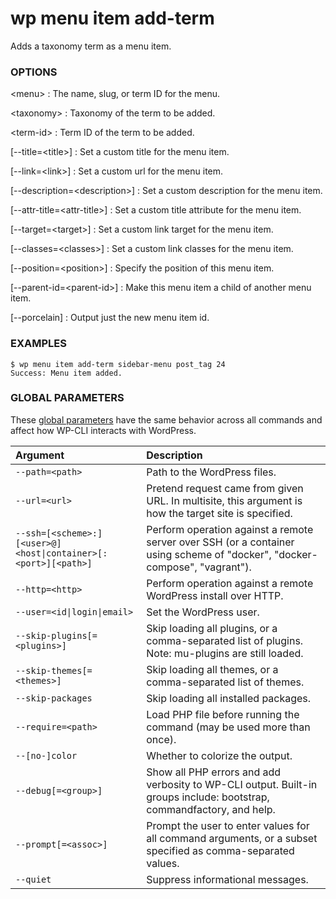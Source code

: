 # wp menu item add-term

Adds a taxonomy term as a menu item.

### OPTIONS

&lt;menu&gt;
: The name, slug, or term ID for the menu.

&lt;taxonomy&gt;
: Taxonomy of the term to be added.

&lt;term-id&gt;
: Term ID of the term to be added.

[\--title=&lt;title&gt;]
: Set a custom title for the menu item.

[\--link=&lt;link&gt;]
: Set a custom url for the menu item.

[\--description=&lt;description&gt;]
: Set a custom description for the menu item.

[\--attr-title=&lt;attr-title&gt;]
: Set a custom title attribute for the menu item.

[\--target=&lt;target&gt;]
: Set a custom link target for the menu item.

[\--classes=&lt;classes&gt;]
: Set a custom link classes for the menu item.

[\--position=&lt;position&gt;]
: Specify the position of this menu item.

[\--parent-id=&lt;parent-id&gt;]
: Make this menu item a child of another menu item.

[\--porcelain]
: Output just the new menu item id.

### EXAMPLES

    $ wp menu item add-term sidebar-menu post_tag 24
    Success: Menu item added.

### GLOBAL PARAMETERS

These [global parameters](https://make.wordpress.org/cli/handbook/config/) have the same behavior across all commands and affect how WP-CLI interacts with WordPress.

| **Argument**    | **Description**              |
|:----------------|:-----------------------------|
| `--path=<path>` | Path to the WordPress files. |
| `--url=<url>` | Pretend request came from given URL. In multisite, this argument is how the target site is specified. |
| `--ssh=[<scheme>:][<user>@]<host\|container>[:<port>][<path>]` | Perform operation against a remote server over SSH (or a container using scheme of "docker", "docker-compose", "vagrant"). |
| `--http=<http>` | Perform operation against a remote WordPress install over HTTP. |
| `--user=<id\|login\|email>` | Set the WordPress user. |
| `--skip-plugins[=<plugins>]` | Skip loading all plugins, or a comma-separated list of plugins. Note: mu-plugins are still loaded. |
| `--skip-themes[=<themes>]` | Skip loading all themes, or a comma-separated list of themes. |
| `--skip-packages` | Skip loading all installed packages. |
| `--require=<path>` | Load PHP file before running the command (may be used more than once). |
| `--[no-]color` | Whether to colorize the output. |
| `--debug[=<group>]` | Show all PHP errors and add verbosity to WP-CLI output. Built-in groups include: bootstrap, commandfactory, and help. |
| `--prompt[=<assoc>]` | Prompt the user to enter values for all command arguments, or a subset specified as comma-separated values. |
| `--quiet` | Suppress informational messages. |
